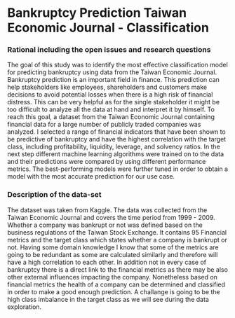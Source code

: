 # Bankruptcy Prediction Taiwan Economic Journal - Classification 


### Rational including the open issues and research questions 

The goal of this study was
to identify the most effective classification model for predicting bankruptcy using data from the
Taiwan Economic Journal. Bankruptcy prediction is an important field in finance. This prediction
can help stakeholders like employees, shareholders and customers make decisions to avoid potential
losses when there is a high risk of financial distress. This can be very helpful as for the single
stakeholder it might be too difficult to analyze all the data at hand and interpret it by himself.
To reach this goal, a dataset from the Taiwan Economic Journal containing financial data for a large
number of publicly traded companies was analyzed. I selected a range of financial indicators that
have been shown to be predictive of bankruptcy and have the highest correlation with the target
class, including profitability, liquidity, leverage, and solvency ratios. In the next step different
machine learning algorithms were trained on to the data and their predictions were compared by
using different performance metrics. The best-performing models were further tuned in order to
obtain a model with the most accurate prediction for our use case.

### Description of the data-set 

The dataset was taken from Kaggle. The data was collected from
the Taiwan Economic Journal and covers the time period from 1999 - 2009. Whether a company
was bankrupt or not was defined based on the business regulations of the Taiwan Stock Exchange.
It contains 95 Financial metrics and the target class which states whether a company is bankrupt or
not. Having some domain knowledge I know that some of the metrics are going to be redundant as
some are calculated similarly and therefore will have a high correlation to each other. In addition
not in every case of bankruptcy there is a direct link to the financial metrics as there may be
also other external influences impacting the company. Nonetheless based on financial metrics the
health of a company can be determined and classified in order to make a good enough prediction.
A challange is going to be the high class imbalance in the target class as we will see during the
data exploration.